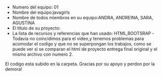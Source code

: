 - Numero del equipo: 01
- Nombre del equipo:javagirls
- Nombre de todos miembros en su equipo:ANDRA, ANDREINA, SARA, AGUSTINA
- El título de su proyecto:
- La lista de recursos y referencias que han usado: HTML,BOOTSRAP
-Todavia no coincidimos para el video,y tenemos problemas para acomodar el codigo y que no se superpongan los trabajos, como se puede ver si se comparan el html de proyecto entrega final original y el mismo archivo con numero 2.

El codigo esta subido en la carpeta. Gracias por su apoyo y perdon por la demora!

